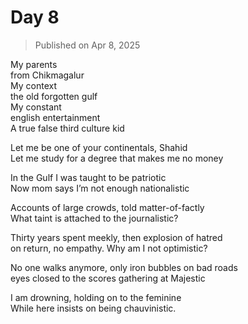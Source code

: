 # Day 8

> Published on Apr 8, 2025

My parents  
 from Chikmagalur  
My context  
 the old forgotten gulf  
My constant  
 english entertainment  
A true false third culture kid

Let me be one of your continentals, Shahid  
Let me study for a degree that makes me no money

In the Gulf I was taught to be patriotic  
Now mom says I’m not enough nationalistic

Accounts of large crowds, told matter-of-factly  
What taint is attached to the journalistic?

Thirty years spent meekly, then explosion of hatred  
on return, no empathy. Why am I not optimistic?

No one walks anymore, only iron bubbles on bad roads  
eyes closed to the scores gathering at Majestic

I am drowning, holding on to the feminine  
While here insists on being chauvinistic.

